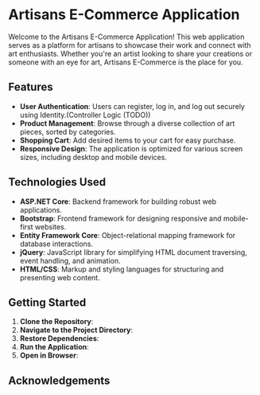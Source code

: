 

# Artisans E-Commerce Application

Welcome to the Artisans E-Commerce Application! This web application serves as a platform for artisans to showcase their work and connect with art enthusiasts. Whether you're an artist looking to share your creations or someone with an eye for art, Artisans E-Commerce is the place for you.

## Features

- **User Authentication**: Users can register, log in, and log out securely using Identity.(Controller Logic (TODO))
- **Product Management**: Browse through a diverse collection of art pieces, sorted by categories.
- **Shopping Cart**: Add desired items to your cart for easy purchase.
- **Responsive Design**: The application is optimized for various screen sizes, including desktop and mobile devices.

## Technologies Used

- **ASP.NET Core**: Backend framework for building robust web applications.
- **Bootstrap**: Frontend framework for designing responsive and mobile-first websites.
- **Entity Framework Core**: Object-relational mapping framework for database interactions.
- **jQuery**: JavaScript library for simplifying HTML document traversing, event handling, and animation.
- **HTML/CSS**: Markup and styling languages for structuring and presenting web content.

## Getting Started

1. **Clone the Repository**:
2. **Navigate to the Project Directory**: 
3. **Restore Dependencies**: 
4. **Run the Application**: 
5. **Open in Browser**: 

## Acknowledgements

